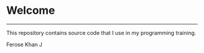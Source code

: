 # Welcome
---
This repository contains source code that I use in my programming training.

Ferose Khan J
